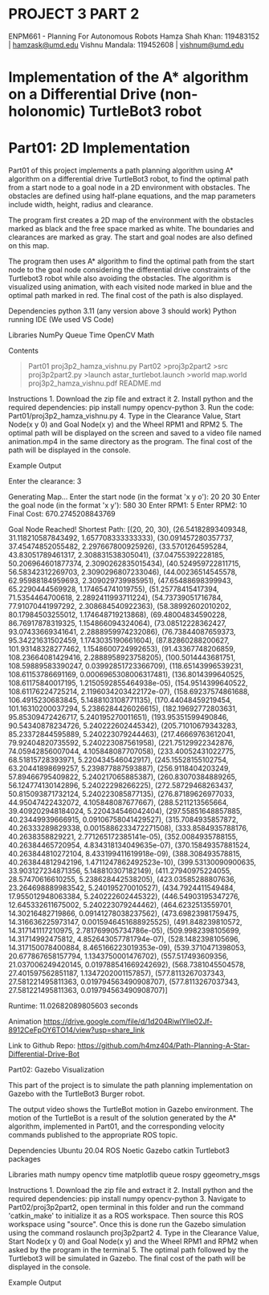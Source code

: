 # PROJECT 3 PART 2

ENPM661 - Planning For Autonomous Robots
Hamza Shah Khan: 119483152 | hamzask@umd.edu
Vishnu Mandala: 119452608 | vishnum@umd.edu

# Implementation of the A* algorithm on a Differential Drive (non-holonomic) TurtleBot3 robot

# Part01: 2D Implementation

Part01 of this project implements a path planning algorithm using A* algorithm on a differential drive TurtleBot3 robot, to find the optimal path from a start node to a goal node in a 2D environment with obstacles. The obstacles are defined using half-plane equations, and the map parameters include width, height, radius and clearance.

The program first creates a 2D map of the environment with the obstacles marked as black and the free space marked as white. The boundaries and clearances are marked as gray. The start and goal nodes are also defined on this map.

The program then uses A* algorithm to find the optimal path from the start node to the goal node considering the differential drive constraints of the Turtlebot3 robot while also avoiding the obstacles. The algorithm is visualized using animation, with each visited node marked in blue and the optimal path marked in red. The final cost of the path is also displayed.

Dependencies
	python 3.11 (any version above 3 should work)
	Python running IDE (We used VS Code)

Libraries
	NumPy
	Queue
    Time
    OpenCV
    Math

Contents

>Part01
	proj3p2_hamza_vishnu.py
>Part02
	>proj3p2part2
		>src
			proj3p2part2.py
		>launch
			astar_turtlebot.launch
		>world
			map.world
proj3p2_hamza_vishnu.pdf
README.md

Instructions
	1. Download the zip file and extract it
	2. Install python and the required dependencies: pip install numpy opencv-python
	3. Run the code: Part01/proj3p2_hamza_vishnu.py
	4. Type in the Clearance Value, Start Node(x y 0) and Goal Node(x y) and the Wheel RPM1 and RPM2
    5. The optimal path will be displayed on the screen and saved to a video file named animation.mp4 in the same directory as the program. The final cost of the path will be displayed in the console.

Example Output

Enter the clearance: 3

Generating Map...
Enter the start node (in the format 'x y o'): 20 20 30
Enter the goal node (in the format 'x y'): 580 30
Enter RPM1: 5
Enter RPM2: 10
Final Cost:  670.2745208843769

Goal Node Reached!
Shortest Path:  [(20, 20, 30), (26.54182893409348, 31.118210587843492, 1.657708333333333), (30.091457280357737, 37.45474852055482, 2.297667800925926), (33.5701264595284, 43.83051789461317, 2.308831538305041), (37.04755392228185, 50.206964601877374, 2.3090262835015434), (40.524959722811715, 56.58342312269703, 2.3090296807233046), (44.00236514545578, 62.95988184959693, 2.309029739985951), (47.65488698399943, 65.2290444569928, 1.174654741019755), (51.25778415417394, 71.5354464700618, 2.2892411993711224), (54.73739051716784, 77.91070441997292, 2.308684540922363), (58.38992602010202, 80.17984503255012, 1.174648719213868), (69.48004834590228, 86.76917878319325, 1.154866094324064), (73.08512228362427, 93.07433669341641, 2.2888959974232086), (76.73844087659373, 95.34221631502459, 1.1743035190661604), (87.82860288200627, 101.93148328277462, 1.1548600724992653), (91.43367748206859, 108.23664081429416, 2.2888958923758205), (100.5014443681751, 108.59889583390247, 0.03992851723366709), (118.65143996539231, 108.61153786691169, 0.0006965308006317481), (136.8014399640525, 108.61175840017195, 1.2150592855464938e-05), (154.9514399640522, 108.61176224725214, 2.1196034203422172e-07), (158.69237574861688, 106.4915230683845, 5.1488103108771135), (170.44048459219454, 101.16310200037294, 5.2386284426026615), (182.19692772803631, 95.85309472426717, 5.240195270011651), (193.95351599490846, 90.54340878234726, 5.240222602445342), (205.71010679343283, 85.23372844595889, 5.240223079244463), (217.46669763612041, 79.92404820735592, 5.240223087561958), (221.75129922342876, 74.05942856007044, 4.105848087707058), (233.40052431022775, 68.51815728393971, 5.220434546042917), (245.15528155102754, 63.20441898699257, 5.239877887593887), (256.9118404203249, 57.89466795409822, 5.240217065885387), (260.83070384889265, 56.124774130142896, 5.24022298266225), (272.58729468263437, 50.815093871732124, 5.240223085877135), (276.87189626977033, 44.95047422432072, 4.105848087677667), (288.5211213565664, 39.409202948184024, 5.220434546042404), (297.55851648857885, 40.23449939666915, 0.09106758041429527), (315.7084935857872, 40.26333289829338, 0.0015886233472271508), (333.8584935788176, 40.2638358829221, 2.771265172385141e-05), (352.0084935788155, 40.26384465720954, 4.834318134049635e-07), (370.15849357881524, 40.263844810272104, 8.433199411619918e-09), (388.308493578815, 40.263844812942196, 1.4711247862492523e-10), (399.53130090900635, 33.903127234871356, 5.148810307182149), (411.27940975224055, 28.57470616610255, 5.238628442538205), (423.03585288807636, 23.264698889983542, 5.240195270010527), (434.7924411549484, 17.955012948063384, 5.240222602445322), (446.54903195347276, 12.645332611675002, 5.240223079244462), (464.6232513559701, 14.30216482719866, 0.09141278038237562), (473.69823981759475, 14.316636225973147, 0.0015946451688925525), (491.848239810572, 14.317141117210975, 2.781769905734786e-05), (509.9982398105699, 14.31714992475812, 4.852643057781794e-07), (528.1482398105696, 14.317150078400884, 8.465166223019353e-09), (539.3710471398053, 20.677867658157794, 1.1343750001476702), (557.517493609356, 21.037006249420145, 0.019788541669242692), (568.7381045504578, 27.401597562851187, 1.1347202001157857), (577.8113267037343, 27.581221495811363, 0.019794563490908707), (577.8113267037343, 27.581221495811363, 0.019794563490908707)]

Runtime: 11.02682089805603 seconds

Animation
https://drive.google.com/file/d/1d204RiwlYIIe02Jf-8912CeFpOY6TO14/view?usp=share_link


Link to Github Repo: https://github.com/h4mz404/Path-Planning-A-Star-Differential-Drive-Bot

Part02: Gazebo Visualization

This part of the project is to simulate the path planning implementation on Gazebo with the TurtleBot3 Burger robot.

The output video shows the TurtleBot motion in Gazebo environment. The motion of 
the TurtleBot is a result of the solution generated by the A* algorithm, implemented in Part01, and the 
corresponding velocity commands published to the appropriate ROS topic. 

Dependencies
	Ubuntu 20.04
	ROS Noetic
	Gazebo
	catkin
	Turtlebot3 packages

Libraries
	math
	numpy
	opencv
	time
	matplotlib
	queue
	rospy
	ggeometry_msgs

Instructions
	1. Download the zip file and extract it
	2. Install python and the required dependencies: pip install numpy opencv-python
	3. Navigate to Part02/proj3p2part2, open terminal in this folder and run the command 'catkin_make' to initialize it as a 
	   ROS workspace. Then source this ROS workspace using "source". Once this is done run the Gazebo simulation using the command roslaunch 		proj3p2part2
	4. Type in the Clearance Value, Start Node(x y 0) and Goal Node(x y) and the Wheel RPM1 and RPM2 when asked by the program in the 
	    terminal
    5. The optimal path followed by the Turtlebot3 will be simulated in Gazebo. The final cost of the path will be displayed in the console.

Example Output
